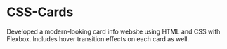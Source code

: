 # CSS-Cards
Developed a modern-looking card info website using HTML and CSS with Flexbox. Includes hover transition effects on each card as well.
